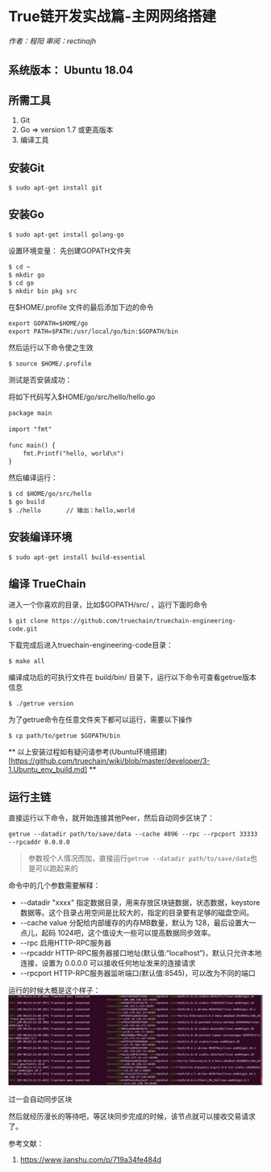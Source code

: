# True链开发实战篇-主网网络搭建
###### 作者：程阳	审阅：rectinajh

## 系统版本： Ubuntu 18.04

## 所需工具
1. Git
2. Go => version 1.7 或更高版本
3. 编译工具

## 安装Git
```
$ sudo apt-get install git
```

## 安装Go
```
$ sudo apt-get install golang-go
```

设置环境变量：
先创建GOPATH文件夹
```
$ cd ~
$ mkdir go
$ cd go
$ mkdir bin pkg src
```

在$HOME/.profile 文件的最后添加下边的命令
```
export GOPATH=$HOME/go
export PATH=$PATH:/usr/local/go/bin:$GOPATH/bin
```
然后运行以下命令使之生效
```
$ source $HOME/.profile
```

测试是否安装成功：

将如下代码写入$HOME/go/src/hello/hello.go

```
package main

import "fmt"

func main() {
	fmt.Printf("hello, world\n")
}
```

然后编译运行：
```
$ cd $HOME/go/src/hello
$ go build
$ ./hello		// 输出：hello,world
```

## 安装编译环境

```
$ sudo apt-get install build-essential
```

## 编译 TrueChain

进入一个你喜欢的目录，比如$GOPATH/src/ ，运行下面的命令
```
$ git clone https://github.com/truechain/truechain-engineering-code.git
```

下载完成后进入truechain-engineering-code目录：
```
$ make all
```

编译成功后的可执行文件在 build/bin/ 目录下，运行以下命令可查看getrue版本信息
```
$ ./getrue version
```

为了getrue命令在任意文件夹下都可以运行，需要以下操作

```
$ cp path/to/getrue $GOPATH/bin
```

** 以上安装过程如有疑问请参考(Ubuntu环境搭建)[https://github.com/truechain/wiki/blob/master/developer/3-1.Ubuntu_env_build.md] **

## 运行主链

直接运行以下命令，就开始连接其他Peer，然后自动同步区块了：
```
getrue --datadir path/to/save/data --cache 4096 --rpc --rpcport 33333 --rpcaddr 0.0.0.0
```

> 参数视个人情况而加，直接运行``` getrue --datadir path/to/save/data ```也是可以跑起来的

命令中的几个参数需要解释：
- --datadir "xxxx" 指定数据目录，用来存放区块链数据，状态数据，keystore数据等。这个目录占用空间是比较大的，指定的目录要有足够的磁盘空间。
- --cache value 分配给内部缓存的内存MB数量，默认为 128，最后设置大一点儿，起码 1024吧，这个值设大一些可以提高数据同步效率。
- --rpc 启用HTTP-RPC服务器
- --rpcaddr HTTP-RPC服务器接口地址(默认值:“localhost”)，默认只允许本地连接，设置为 0.0.0.0 可以接收任何地址发来的连接请求
- --rpcport HTTP-RPC服务器监听端口(默认值:8545)，可以改为不同的端口

运行的时候大概是这个样子：
![](img/TrueChain_main_network_setup_01.png)

过一会自动同步区块

然后就经历漫长的等待吧，等区块同步完成的时候，该节点就可以接收交易请求了。


参考文献：
1. https://www.jianshu.com/p/719a34fe484d
